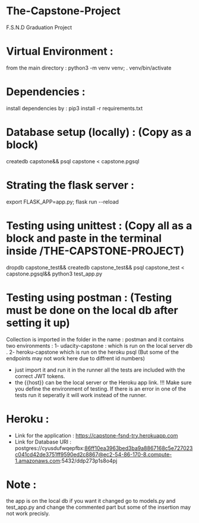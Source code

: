 # The-Capstone-Project
F.S.N.D Graduation Project



# Virtual Environment : 
from the main directory : 
python3 -m venv venv;
. venv/bin/activate


# Dependencies :
install dependencies by : 
pip3 install -r requirements.txt


# Database setup (locally) : (Copy as a block)
createdb capstone&&
psql capstone < capstone.pgsql


# Strating the flask server : 
export FLASK_APP=app.py;
flask run --reload


# Testing using unittest : (Copy all as a block and paste in the terminal inside /THE-CAPSTONE-PROJECT)
dropdb capstone_test&&
createdb capstone_test&&
psql capstone_test < capstone.pgsql&&
python3 test_app.py


# Testing using postman : (Testing must be done on the local db after setting it up)
Collection is imported in the folder in the name : postman and it contains two environments : 
1- udacity-capstone : which is run on the local server db .
2- heroku-capstone which is run on the heroku psql (But some of the endpoints may not work here due to diffrent id numbers)
- just import it and run it in the runner all the tests are included with the correct JWT tokens.
- the {{host}} can be the local server or the Heroku app link. 
!!! Make sure you define the environment of testing.
If there is an error in one of the tests run it seperatly it will work instead of the runner.


# Heroku : 
- Link for the application : https://capstone-fsnd-try.herokuapp.com
- Link for Database URI : postgres://cyusdufwqepfbx:86ff10ea3963bed3ba9a8867168c5e727023c041cd42de3751ff9590ed2c8867@ec2-54-86-170-8.compute-1.amazonaws.com:5432/ddp273p1s8o4pj


# Note : 
the app is on the local db if you want it changed go to models.py and test_app.py and change the commented part but some of the insertion may not work precisly. 